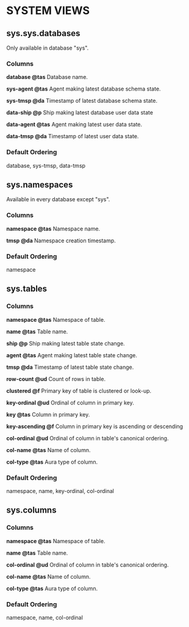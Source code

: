 # SYSTEM VIEWS

## sys.sys.databases

Only available in database "sys".

### Columns

**database @tas** Database name.

**sys-agent @tas** Agent making latest database schema state.

**sys-tmsp @da** Timestamp of latest database schema state.

**data-ship @p** Ship making latest database user data state

**data-agent @tas** Agent making latest user data state.

**data-tmsp @da** Timestamp of latest user data state.

### Default Ordering

database, sys-tmsp, data-tmsp

## sys.namespaces

Available in every database except "sys".

### Columns

**namespace @tas** Namespace name.

**tmsp @da** Namespace creation timestamp.

### Default Ordering

namespace

## sys.tables

### Columns

**namespace @tas** Namespace of table.

**name @tas** Table name.

**ship @p** Ship making latest table state change.

**agent @tas** Agent making latest table state change.

**tmsp @da** Timestamp of latest table state change.

**row-count @ud** Count of rows in table.

**clustered @f** Primary key of table is clustered or look-up.

**key-ordinal @ud** Ordinal of column in primary key.

**key @tas** Column in primary key.

**key-ascending @f** Column in primary key is ascending or descending

**col-ordinal @ud** Ordinal of column in table's canonical ordering.

**col-name @tas** Name of column.

**col-type @tas** Aura type of column.

### Default Ordering

namespace, name, key-ordinal, col-ordinal

## sys.columns

### Columns

**namespace @tas**  Namespace of table.

**name @tas** Table name.

**col-ordinal @ud** Ordinal of column in table's canonical ordering.

**col-name @tas** Name of column.

**col-type @tas** Aura type of column.

### Default Ordering

namespace, name, col-ordinal
